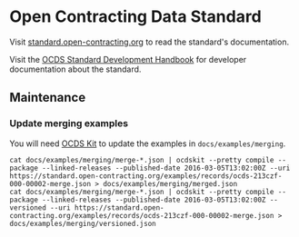 # Open Contracting Data Standard

Visit [standard.open-contracting.org](https://standard.open-contracting.org) to read the standard's documentation.

Visit the [OCDS Standard Development Handbook](https://ocds-standard-development-handbook.readthedocs.io/en/latest/standard/) for developer documentation about the standard.

## Maintenance

### Update merging examples

You will need [OCDS Kit](https://pypi.org/project/ocdskit/) to update the examples in `docs/examples/merging`.

```shell
cat docs/examples/merging/merge-*.json | ocdskit --pretty compile --package --linked-releases --published-date 2016-03-05T13:02:00Z --uri https://standard.open-contracting.org/examples/records/ocds-213czf-000-00002-merge.json > docs/examples/merging/merged.json
cat docs/examples/merging/merge-*.json | ocdskit --pretty compile --package --linked-releases --published-date 2016-03-05T13:02:00Z --versioned --uri https://standard.open-contracting.org/examples/records/ocds-213czf-000-00002-merge.json > docs/examples/merging/versioned.json
```
